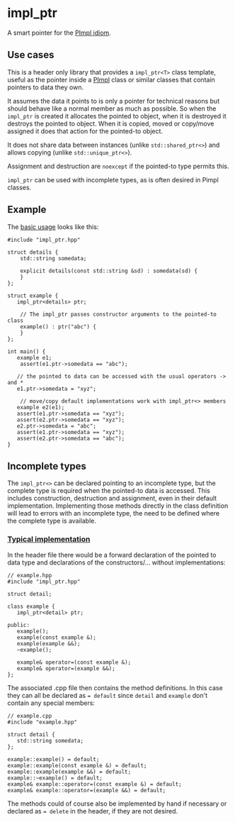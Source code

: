 # impl\_ptr

A smart pointer for the [PImpl idiom][1].

## Use cases

This is a header only library that provides a `impl_ptr<T>` class template, useful
as the pointer inside a [PImpl][1] class or similar classes that contain
pointers to data they own.

It assumes the data it points to is only a pointer for technical reasons but should
behave like a normal member as much as possible. So when the `impl_ptr` is created
it allocates the pointed to object, when it is destroyed it destroys the pointed to
object. When it is copied, moved or copy/move assigned it does that action for the
pointed-to object.

It does not share data between instances (unlike `std::shared_ptr<>`) and allows
copying (unlike `std::unique_ptr<>`).

Assignment and destruction are `noexcept` if the pointed-to type permits this.

`impl_ptr` can be used with incomplete types, as is often desired in Pimpl classes.

## Example

The [basic usage](examples/basic/) looks like this:

```
#include "impl_ptr.hpp"

struct details {
	std::string somedata;

	explicit details(const std::string &sd) : somedata(sd) {
	}
};

struct example {
   impl_ptr<details> ptr;

	// The impl_ptr passes constructor arguments to the pointed-to class
	example() : ptr("abc") {
	}
};

int main() {
   example e1;
	assert(e1.ptr->somedata == "abc");

   // the pointed to data can be accessed with the usual operators -> and *
   e1.ptr->somedata = "xyz";

	// move/copy default implementations work with impl_ptr<> members
   example e2(e1);
   assert(e1.ptr->somedata == "xyz");
   assert(e2.ptr->somedata == "xyz");
   e2.ptr->somedata = "abc";
   assert(e1.ptr->somedata == "xyz");
   assert(e2.ptr->somedata == "abc");
}
```

## Incomplete types

The `impl_ptr<>` can be declared pointing to an incomplete type, but the
complete type is required when the pointed-to data is accessed. This
includes construction, destruction and assignment, even in their default
implementation. Implementing those methods directly in the class definition
will lead to errors with an incomplete type, the need to be defined where
the complete type is available.

### [Typical implementation](examples/incomplete/)

In the header file there would be a forward declaration of the pointed to data type
and declarations of the constructors/... without implementations:

```
// example.hpp
#include "impl_ptr.hpp"

struct detail;

class example {
   impl_ptr<detail> ptr;

public:
   example();
   example(const example &);
   example(example &&);
   ~example();

   example& operator=(const example &);
   example& operator=(example &&);
};
```

The associated .cpp file then contains the method definitions. In this case they can
all be declared as `= default` since `detail` and `example` don't contain any special
members:

```
// example.cpp
#include "example.hpp"

struct detail {
   std::string somedata;
};

example::example() = default;
example::example(const example &) = default;
example::example(example &&) = default;
example::~example() = default;
example& example::operator=(const example &) = default;
example& example::operator=(example &&) = default;
```

The methods could of course also be implemented by hand if necessary or declared
as `= delete` in the header, if they are not desired.

 [1]: http://en.cppreference.com/w/cpp/language/pimpl

